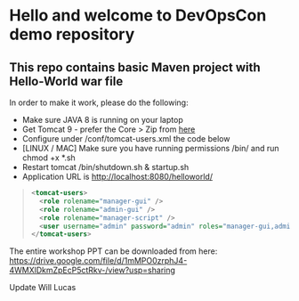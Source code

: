 # Hello and welcome to DevOpsCon demo repository
## This repo contains basic Maven project with Hello-World war file 
In order to make it work, please do the following: 

<ul>
  <li>Make sure JAVA 8 is running on your laptop</li>
  <li>Get Tomcat 9 - prefer the Core > Zip from <a href=https://tomcat.apache.org/download-80.cgi target=new>here</a></li>
  <li>Configure under <TOMCAT DIR>/conf/tomcat-users.xml the code below</li>
  <li>[LINUX / MAC] Make sure you have running permissions <TOMCAT DIR>/bin/ and run chmod +x *.sh</li>
  <li>Restart tomcat <TOMCAT DIR>/bin/shutdown.sh & startup.sh</li>
  <li>Application URL is <a href=http://localhost:8080/helloworld/>http://localhost:8080/helloworld/</a></li>  
</ul>

 > ```xml
 > <tomcat-users>
 >   <role rolename="manager-gui" />
 >   <role rolename="admin-gui" />
 >   <role rolename="manager-script" />
 >   <user username="admin" password="admin" roles="manager-gui,admin-gui,manager-script" />
 > </tomcat-users>
 > ```

The entire workshop PPT can be downloaded from here:
https://drive.google.com/file/d/1mMPO0zrphJ4-4WMXlDkmZpEcP5ctRkv-/view?usp=sharing

Update Will Lucas
